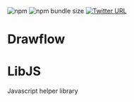 ![npm](https://img.shields.io/npm/dy/PrototypeJS)
![npm bundle size](https://img.shields.io/bundlephobia/minzip/PrototypeJS)
[![Twitter URL](https://img.shields.io/twitter/url?style=social&url=https%3A%2F%2Ftwitter.com%2Fim_alimohsin)](https://twitter.com/im_alimohsin)
# Drawflow
# LibJS
Javascript helper library
